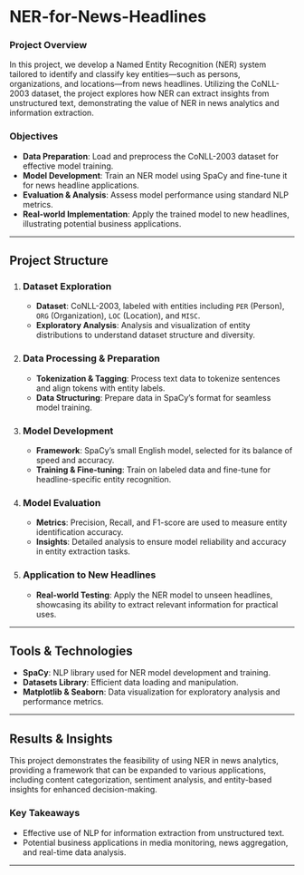 # NER-for-News-Headlines


### **Project Overview**
In this project, we develop a Named Entity Recognition (NER) system tailored to identify and classify key entities—such as persons, organizations, and locations—from news headlines. Utilizing the CoNLL-2003 dataset, the project explores how NER can extract insights from unstructured text, demonstrating the value of NER in news analytics and information extraction.

### **Objectives**
- **Data Preparation**: Load and preprocess the CoNLL-2003 dataset for effective model training.
- **Model Development**: Train an NER model using SpaCy and fine-tune it for news headline applications.
- **Evaluation & Analysis**: Assess model performance using standard NLP metrics.
- **Real-world Implementation**: Apply the trained model to new headlines, illustrating potential business applications.

---

## **Project Structure**

1. ### **Dataset Exploration**  
   - **Dataset**: CoNLL-2003, labeled with entities including `PER` (Person), `ORG` (Organization), `LOC` (Location), and `MISC`.
   - **Exploratory Analysis**: Analysis and visualization of entity distributions to understand dataset structure and diversity.

2. ### **Data Processing & Preparation**
   - **Tokenization & Tagging**: Process text data to tokenize sentences and align tokens with entity labels.
   - **Data Structuring**: Prepare data in SpaCy’s format for seamless model training.

3. ### **Model Development**
   - **Framework**: SpaCy’s small English model, selected for its balance of speed and accuracy.
   - **Training & Fine-tuning**: Train on labeled data and fine-tune for headline-specific entity recognition.

4. ### **Model Evaluation**
   - **Metrics**: Precision, Recall, and F1-score are used to measure entity identification accuracy.
   - **Insights**: Detailed analysis to ensure model reliability and accuracy in entity extraction tasks.

5. ### **Application to New Headlines**
   - **Real-world Testing**: Apply the NER model to unseen headlines, showcasing its ability to extract relevant information for practical uses.

---

## **Tools & Technologies**
- **SpaCy**: NLP library used for NER model development and training.
- **Datasets Library**: Efficient data loading and manipulation.
- **Matplotlib & Seaborn**: Data visualization for exploratory analysis and performance metrics.

---

## **Results & Insights**
This project demonstrates the feasibility of using NER in news analytics, providing a framework that can be expanded to various applications, including content categorization, sentiment analysis, and entity-based insights for enhanced decision-making.

### **Key Takeaways**
- Effective use of NLP for information extraction from unstructured text.
- Potential business applications in media monitoring, news aggregation, and real-time data analysis.

---

